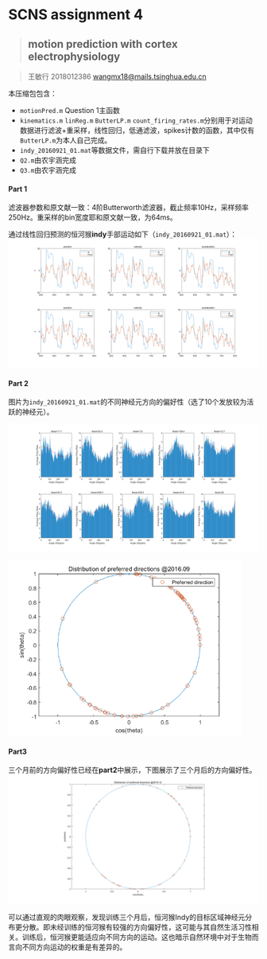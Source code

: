 # SCNS assignment 4

> ## motion prediction with cortex electrophysiology

> 王敏行 2018012386 wangmx18@mails.tsinghua.edu.cn

本压缩包包含：

- `motionPred.m` Question 1主函数
- `kinematics.m` `linReg.m` `ButterLP.m` `count_firing_rates.m`分别用于对运动数据进行滤波+重采样，线性回归，低通滤波，spikes计数的函数，其中仅有`ButterLP.m`为本人自己完成。
- `indy_20160921_01.mat`等数据文件，需自行下载并放在目录下
- `Q2.m`由农宇涵完成
- `Q3.m`由农宇涵完成



#### Part 1

滤波器参数和原文献一致：4阶Butterworth滤波器，截止频率10Hz，采样频率250Hz。重采样的bin宽度耶和原文献一致，为64ms。

通过线性回归预测的恒河猴**indy**手部运动如下（`indy_20160921_01.mat`）：![motionPred](motionPred.png)

#### Part 2

图片为`indy_20160921_01.mat`的不同神经元方向的偏好性（选了10个发放较为活跃的神经元）。

![oreintation](oreintation.png)

<img src="orientation2.png" alt="orientation2" style="zoom: 67%;" />

#### Part3

三个月前的方向偏好性已经在**part2**中展示，下图展示了三个月后的方向偏好性。![orientation3](orientation3.png)

可以通过直观的肉眼观察，发现训练三个月后，恒河猴Indy的目标区域神经元分布更分散。即未经训练的恒河猴有较强的方向偏好性，这可能与其自然生活习性相关。训练后，恒河猴更能适应向不同方向的运动。这也暗示自然环境中对于生物而言向不同方向运动的权重是有差异的。
